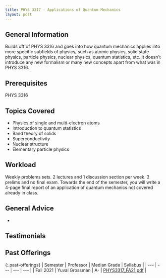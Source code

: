 ```yaml
---
title: PHYS 3317 - Applications of Quantum Mechanics
layout: post
---
```


<link rel="stylesheet" href="../main.css">

## General Information

Builds off of PHYS 3316 and goes into how quantum mechanics applies into more specific subfields of physics, such as atomic physics, solid state physics, particle physics, nuclear physics, quantum statistics, etc. It doesn't introduce any new formalism or many new concepts apart from what was in PHYS 3316.

## Prerequisites

PHYS 3316

## Topics Covered

  - Physics of single and multi-electron atoms
  - Introduction to quantum statistics
  - Band theory of solids
  - Superconductivity
  - Nuclear structure
  - Elementary particle physics

## Workload

Weekly problems sets. 2 lectures and 1 discussion section per week. 3 prelims and no final exam. Towards the end of the semester, you will write a 4-page final report of an application of quantum mechanics not covered already in class.

## General Advice

  - 

## Testimonials



## Past Offerings

{:.past-offerings}
| Semester | Professor | Median Grade | Syllabus |
| --- | --- | --- | --- |
| Fall 2021 | Yuval Grossman | A- | <a href="/syllabi/PHYS3317_FA21.pdf">PHYS3317_FA21.pdf</a> |
